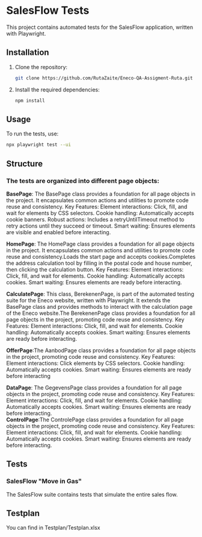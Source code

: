  # SalesFlow Tests

 This project contains automated tests for the SalesFlow application, written with Playwright.

 ## Installation

 1. Clone the repository:
     ```bash
     git clone https://github.com/RutaZaite/Eneco-QA-Assigment-Ruta.git
     ```
 2. Install the required dependencies:
     ```bash
     npm install
     ```

 ## Usage

 To run the tests, use:
 ```bash
 npx playwright test --ui
 ```

## Structure
### The tests are organized into different page objects:

**BasePage**: The BasePage class provides a foundation for all page objects in the project. It encapsulates common actions and utilities to promote code reuse and consistency.
Key Features:
Element interactions: Click, fill, and wait for elements by CSS selectors.
Cookie handling: Automatically accepts cookie banners.
Robust actions: Includes a retryUntilTimeout method to retry actions until they succeed or timeout.
Smart waiting: Ensures elements are visible and enabled before interacting.

**HomePage**: The HomePage class provides a foundation for all page objects in the project. It encapsulates common actions and utilities to promote code reuse and consistency.Loads the start page and accepts cookies.Completes the address calculation tool by filling in the postal code and house number, then clicking the calculation button.
Key Features:
Element interactions: Click, fill, and wait for elements.
Cookie handling: Automatically accepts cookies.
Smart waiting: Ensures elements are ready before interacting.<br>


**CalculatePage**: This class, BerekenenPage, is part of the automated testing suite for the Eneco website, written with Playwright. It extends the BasePage class and provides methods to interact with the calculation page of the Eneco website.The BerekenenPage class provides a foundation for all page objects in the project, promoting code reuse and consistency.
Key Features:
Element interactions: Click, fill, and wait for elements.
Cookie handling: Automatically accepts cookies.
Smart waiting: Ensures elements are ready before interacting.<br>


**OfferPage**:The AanbodPage class provides a foundation for all page objects in the project, promoting code reuse and consistency.
Key Features:
Element interactions: Click elements by CSS selectors.
Cookie handling: Automatically accepts cookies.
Smart waiting: Ensures elements are ready before interacting<br>

**DataPage**: The GegevensPage class provides a foundation for all page objects in the project, promoting code reuse and consistency.
Key Features:
Element interactions: Click, fill, and wait for elements.
Cookie handling: Automatically accepts cookies.
Smart waiting: Ensures elements are ready before interacting.<br>
**ControlPage**:The ControlePage class provides a foundation for all page objects in the project, promoting code reuse and consistency.
Key Features:
Element interactions: Click, fill, and wait for elements.
Cookie handling: Automatically accepts cookies.
Smart waiting: Ensures elements are ready before interacting.<br>



## Tests
### SalesFlow "Move in Gas"
The SalesFlow suite contains tests that simulate the entire sales flow.


## Testplan 
You can find in Testplan/Testplan.xlsx

